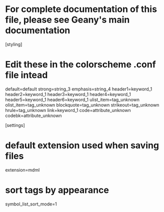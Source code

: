 # For complete documentation of this file, please see Geany's main documentation
[styling]
# Edit these in the colorscheme .conf file intead
default=default
strong=string_3
emphasis=string_4
header1=keyword_1
header2=keyword_1
header3=keyword_1
header4=keyword_1
header5=keyword_1
header6=keyword_1
ulist_item=tag_unknown
olist_item=tag_unknown
blockquote=tag_unknown
strikeout=tag_unknown
hrule=tag_unknown
link=keyword_1
code=attribute_unknown
codebk=attribute_unknown

[settings]
# default extension used when saving files
extension=mdml

# sort tags by appearance
symbol_list_sort_mode=1


